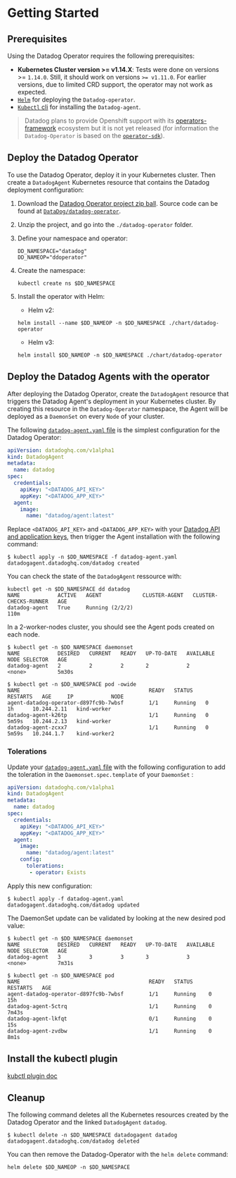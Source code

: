 # Getting Started

## Prerequisites

Using the Datadog Operator requires the following prerequisites:

- **Kubernetes Cluster version >= v1.14.X**: Tests were done on versions >= `1.14.0`. Still, it should work on versions `>= v1.11.0`. For earlier versions, due to limited CRD support, the operator may not work as expected.
- [`Helm`][1] for deploying the `Datadog-operator`.
- [`Kubectl` cli][2] for installing the `Datadog-agent`.

> Datadog plans to provide Openshift support with its [operators-framework][3] ecosystem but it is not yet released (for information the `Datadog-Operator` is based on the [`operator-sdk`][4]).

## Deploy the Datadog Operator

To use the Datadog Operator, deploy it in your Kubernetes cluster. Then create a `DatadogAgent` Kubernetes resource that contains the Datadog deployment configuration:

1. Download the [Datadog Operator project zip ball][5]. Source code can be found at [`DataDog/datadog-operator`][6].
2. Unzip the project, and go into the `./datadog-operator` folder.
3. Define your namespace and operator:

   ```shell
   DD_NAMESPACE="datadog"
   DD_NAMEOP="ddoperator"
   ```

4. Create the namespace:

   ```shell
   kubectl create ns $DD_NAMESPACE
   ```

5. Install the operator with Helm:

   - Helm v2:

   ```shell
   helm install --name $DD_NAMEOP -n $DD_NAMESPACE ./chart/datadog-operator
   ```

   - Helm v3:

   ```shell
   helm install $DD_NAMEOP -n $DD_NAMESPACE ./chart/datadog-operator
   ```

## Deploy the Datadog Agents with the operator

After deploying the Datadog Operator, create the `DatadogAgent` resource that triggers the Datadog Agent's deployment in your Kubernetes cluster. By creating this resource in the `Datadog-Operator` namespace, the Agent will be deployed as a `DaemonSet` on every `Node` of your cluster.

The following [`datadog-agent.yaml` file][7] is the simplest configuration for the Datadog Operator:

```yaml
apiVersion: datadoghq.com/v1alpha1
kind: DatadogAgent
metadata:
  name: datadog
spec:
  credentials:
    apiKey: "<DATADOG_API_KEY>"
    appKey: "<DATADOG_APP_KEY>"
  agent:
    image:
      name: "datadog/agent:latest"
```

Replace `<DATADOG_API_KEY>` and `<DATADOG_APP_KEY>` with your [Datadog API and application keys][8], then trigger the Agent installation with the following command:

```shell
$ kubectl apply -n $DD_NAMESPACE -f datadog-agent.yaml
datadogagent.datadoghq.com/datadog created
```

You can check the state of the `DatadogAgent` ressource with:

```shell
kubectl get -n $DD_NAMESPACE dd datadog
NAME            ACTIVE   AGENT             CLUSTER-AGENT   CLUSTER-CHECKS-RUNNER   AGE
datadog-agent   True     Running (2/2/2)                                           110m
```

In a 2-worker-nodes cluster, you should see the Agent pods created on each node.

```shell
$ kubectl get -n $DD_NAMESPACE daemonset
NAME            DESIRED   CURRENT   READY   UP-TO-DATE   AVAILABLE   NODE SELECTOR   AGE
datadog-agent   2         2         2       2            2           <none>          5m30s

$ kubectl get -n $DD_NAMESPACE pod -owide
NAME                                         READY   STATUS    RESTARTS   AGE     IP            NODE
agent-datadog-operator-d897fc9b-7wbsf        1/1     Running   0          1h      10.244.2.11   kind-worker
datadog-agent-k26tp                          1/1     Running   0          5m59s   10.244.2.13   kind-worker
datadog-agent-zcxx7                          1/1     Running   0          5m59s   10.244.1.7    kind-worker2
```

### Tolerations

Update your [`datadog-agent.yaml` file][9] with the following configuration to add the toleration in the `Daemonset.spec.template` of your `DaemonSet` :

```yaml
apiVersion: datadoghq.com/v1alpha1
kind: DatadogAgent
metadata:
  name: datadog
spec:
  credentials:
    apiKey: "<DATADOG_API_KEY>"
    appKey: "<DATADOG_APP_KEY>"
  agent:
    image:
      name: "datadog/agent:latest"
    config:
      tolerations:
       - operator: Exists
```

Apply this new configuration:

```shell
$ kubectl apply -f datadog-agent.yaml
datadogagent.datadoghq.com/datadog updated
```

The DaemonSet update can be validated by looking at the new desired pod value:

```shell
$ kubectl get -n $DD_NAMESPACE daemonset
NAME            DESIRED   CURRENT   READY   UP-TO-DATE   AVAILABLE   NODE SELECTOR   AGE
datadog-agent   3         3         3       3            3           <none>          7m31s

$ kubectl get -n $DD_NAMESPACE pod
NAME                                         READY   STATUS     RESTARTS   AGE
agent-datadog-operator-d897fc9b-7wbsf        1/1     Running    0          15h
datadog-agent-5ctrq                          1/1     Running    0          7m43s
datadog-agent-lkfqt                          0/1     Running    0          15s
datadog-agent-zvdbw                          1/1     Running    0          8m1s
```

## Install the kubectl plugin

[kubctl plugin doc](/docs/kubectl-plugin.md)

## Cleanup

The following command deletes all the Kubernetes resources created by the Datadog Operator and the linked `DatadogAgent` `datadog`.

```shell
$ kubectl delete -n $DD_NAMESPACE datadogagent datadog
datadogagent.datadoghq.com/datadog deleted
```

You can then remove the Datadog-Operator with the `helm delete` command:

```shell
helm delete $DD_NAMEOP -n $DD_NAMESPACE
```

[1]: https://helm.sh
[2]: https://kubernetes.io/docs/tasks/tools/install-kubectl/
[3]: https://www.openshift.com/learn/topics/operators
[4]: https://github.com/operator-framework/operator-sdk
[5]: https://github.com/DataDog/datadog-operator/archive/0.1.3.zip
[6]: https://github.com/DataDog/datadog-operator
[7]: https://github.com/DataDog/datadog-operator/blob/master/examples/datadog-agent.yaml
[8]: https://app.datadoghq.com/account/settings#api
[9]: https://github.com/DataDog/datadog-operator/blob/master/examples/datadog-agent-with-tolerations.yaml
